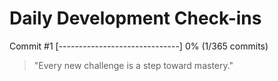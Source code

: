# Daily Development Check-ins

Commit #1
[------------------------------] 0% (1/365 commits)

> "Every new challenge is a step toward mastery."